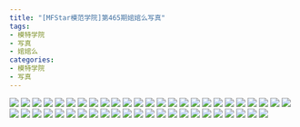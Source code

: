 ```yaml
---
title: "[MFStar模范学院]第465期婠婠么写真"
tags: 
- 模特学院
- 写真
- 婠婠么
categories:
- 模特学院
- 写真
---
```


![](https://img.ilovese.xyz/1734718723269.webp)
![](https://img.ilovese.xyz/1734718725353.webp)
![](https://img.ilovese.xyz/1734718727024.webp)
![](https://img.ilovese.xyz/1734718728895.webp)
![](https://img.ilovese.xyz/1734718730047.webp)
![](https://img.ilovese.xyz/1734718731971.webp)
![](https://img.ilovese.xyz/1734718733720.webp)
![](https://img.ilovese.xyz/1734718735445.webp)
![](https://img.ilovese.xyz/1734718737363.webp)
![](https://img.ilovese.xyz/1734718739228.webp)
![](https://img.ilovese.xyz/1734718740670.webp)
![](https://img.ilovese.xyz/1734718742589.webp)
![](https://img.ilovese.xyz/1734718744086.webp)
![](https://img.ilovese.xyz/1734718745787.webp)
![](https://img.ilovese.xyz/1734718747650.webp)
![](https://img.ilovese.xyz/1734718749145.webp)
![](https://img.ilovese.xyz/1734718750333.webp)
![](https://img.ilovese.xyz/1734718751946.webp)
![](https://img.ilovese.xyz/1734718753635.webp)
![](https://img.ilovese.xyz/1734718754864.webp)
![](https://img.ilovese.xyz/1734718756723.webp)
![](https://img.ilovese.xyz/1734718758685.webp)
![](https://img.ilovese.xyz/1734718760572.webp)
![](https://img.ilovese.xyz/1734718762308.webp)
![](https://img.ilovese.xyz/1734718764141.webp)
![](https://img.ilovese.xyz/1734718765935.webp)
![](https://img.ilovese.xyz/1734718767099.webp)
![](https://img.ilovese.xyz/1734718768824.webp)
![](https://img.ilovese.xyz/1734718770824.webp)
![](https://img.ilovese.xyz/1734718772768.webp)
![](https://img.ilovese.xyz/1734718773947.webp)
![](https://img.ilovese.xyz/1734718775717.webp)
![](https://img.ilovese.xyz/1734718777648.webp)
![](https://img.ilovese.xyz/1734718779434.webp)
![](https://img.ilovese.xyz/1734718780620.webp)
![](https://img.ilovese.xyz/1734718782284.webp)
![](https://img.ilovese.xyz/1734718783647.webp)
![](https://img.ilovese.xyz/1734718785286.webp)
![](https://img.ilovese.xyz/1734718786547.webp)
![](https://img.ilovese.xyz/1734718788235.webp)
![](https://img.ilovese.xyz/1734718789978.webp)
![](https://img.ilovese.xyz/1734718791384.webp)
![](https://img.ilovese.xyz/1734718793189.webp)
![](https://img.ilovese.xyz/1734718795036.webp)
![](https://img.ilovese.xyz/1734718796726.webp)
![](https://img.ilovese.xyz/1734718798649.webp)
![](https://img.ilovese.xyz/1734718800744.webp)
![](https://img.ilovese.xyz/1734718802309.webp)

